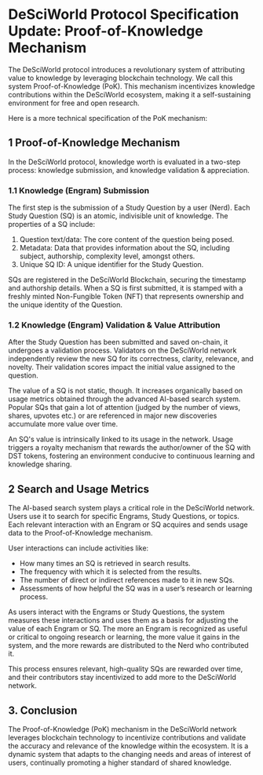 # DeSciWorld Protocol Specification Update: Proof-of-Knowledge Mechanism

The DeSciWorld protocol introduces a revolutionary system of attributing value to knowledge by leveraging blockchain technology. We call this system Proof-of-Knowledge (PoK). This mechanism incentivizes knowledge contributions within the DeSciWorld ecosystem, making it a self-sustaining environment for free and open research.

Here is a more technical specification of the PoK mechanism:

## 1 Proof-of-Knowledge Mechanism
In the DeSciWorld protocol, knowledge worth is evaluated in a two-step process: knowledge submission, and knowledge validation & appreciation.

### 1.1 Knowledge (Engram) Submission
The first step is the submission of a Study Question by a user (Nerd). Each Study Question (SQ) is an atomic, indivisible unit of knowledge. The properties of a SQ include:

1. Question text/data: The core content of the question being posed.
2. Metadata: Data that provides information about the SQ, including subject, authorship, complexity level, amongst others.
3. Unique SQ ID: A unique identifier for the Study Question.

SQs are registered in the DeSciWorld Blockchain, securing the timestamp and authorship details. When a SQ is first submitted, it is stamped with a freshly minted Non-Fungible Token (NFT) that represents ownership and the unique identity of the Question. 

### 1.2 Knowledge (Engram) Validation & Value Attribution
After the Study Question has been submitted and saved on-chain, it undergoes a validation process. Validators on the DeSciWorld network independently review the new SQ for its correctness, clarity, relevance, and novelty. Their validation scores impact the initial value assigned to the question. 

The value of a SQ is not static, though. It increases organically based on usage metrics obtained through the advanced AI-based search system. Popular SQs that gain a lot of attention (judged by the number of views, shares, upvotes etc.) or are referenced in major new discoveries accumulate more value over time.

An SQ's value is intrinsically linked to its usage in the network. Usage triggers a royalty mechanism that rewards the author/owner of the SQ with DST tokens, fostering an environment conducive to continuous learning and knowledge sharing.

## 2 Search and Usage Metrics
The AI-based search system plays a critical role in the DeSciWorld network. Users use it to search for specific Engrams, Study Questions, or topics. Each relevant interaction with an Engram or SQ acquires and sends usage data to the Proof-of-Knowledge mechanism.

User interactions can include activities like:
- How many times an SQ is retrieved in search results.
- The frequency with which it is selected from the results.
- The number of direct or indirect references made to it in new SQs.
- Assessments of how helpful the SQ was in a user’s research or learning process.

As users interact with the Engrams or Study Questions, the system measures these interactions and uses them as a basis for adjusting the value of each Engram or SQ. The more an Engram is recognized as useful or critical to ongoing research or learning, the more value it gains in the system, and the more rewards are distributed to the Nerd who contributed it.

This process ensures relevant, high-quality SQs are rewarded over time, and their contributors stay incentivized to add more to the DeSciWorld network.

## 3. Conclusion
The Proof-of-Knowledge (PoK) mechanism in the DeSciWorld network leverages blockchain technology to incentivize contributions and validate the accuracy and relevance of the knowledge within the ecosystem. It is a dynamic system that adapts to the changing needs and areas of interest of users, continually promoting a higher standard of shared knowledge.